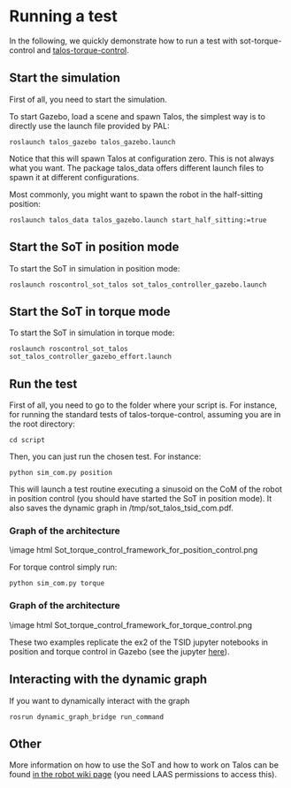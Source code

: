 # Running a test

In the following, we quickly demonstrate how to run a test with sot-torque-control and <a href="https://gepgitlab.laas.fr/pyrene-dev/talos-torque-control.git">talos-torque-control</a>.

## Start the simulation

First of all, you need to start the simulation.

To start Gazebo, load a scene and spawn Talos, the simplest way is to directly use the launch file provided by PAL:
```
roslaunch talos_gazebo talos_gazebo.launch
```

Notice that this will spawn Talos at configuration zero. This is not always what you want.
The package talos_data offers different launch files to spawn it at different configurations. 

Most commonly, you might want to spawn the robot in the half-sitting position:
```
roslaunch talos_data talos_gazebo.launch start_half_sitting:=true
```


## Start the SoT in position mode

To start the SoT in simulation in position mode: 
```
roslaunch roscontrol_sot_talos sot_talos_controller_gazebo.launch
```

## Start the SoT in torque mode

To start the SoT in simulation in torque mode: 
```
roslaunch roscontrol_sot_talos sot_talos_controller_gazebo_effort.launch
```

## Run the test

First of all, you need to go to the folder where your script is.
For instance, for running the standard tests of talos-torque-control, assuming you are in the root directory:

```
cd script
```

Then, you can just run the chosen test. For instance:

```
python sim_com.py position
```

This will launch a test routine executing a sinusoid on the CoM of the robot in position control (you should have started the SoT in position mode).
It also saves the dynamic graph in /tmp/sot_talos_tsid_com.pdf.

### Graph of the architecture

\image html Sot_torque_control_framework_for_position_control.png


For torque control simply run:

```
python sim_com.py torque
```

### Graph of the architecture

\image html Sot_torque_control_framework_for_torque_control.png

These two examples replicate the ex2 of the TSID jupyter notebooks in position and torque control in Gazebo (see the jupyter <a href="https://github.com/stack-of-tasks/tsid/blob/master/exercizes/notebooks/TSID_ex2.ipynb">here</a>). 


## Interacting with the dynamic graph

If you want to dynamically interact with the graph

```
rosrun dynamic_graph_bridge run_command
```

## Other

More information on how to use the SoT and how to work on Talos can be found <a href="https://wiki.laas.fr/robots/Pyrene">in the robot wiki page</a> (you need LAAS permissions to access this).


